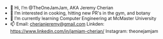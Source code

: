 - 👋 Hi, I’m @TheOneJamJam, AKA Jeremy Cherian
- 👀 I’m interested in cooking, hitting new PR's in the gym, and botany
- 🌱 I’m currently learning Computer Engineering at McMaster University
- 📫 Email: cherianjeremy@gmail.com
      Linkden: https://www.linkedin.com/in/jamjam-cherian/
      Instagram: theonejamjam

<!---
TheOneJamJam/TheOneJamJam is a ✨ special ✨ repository because its `README.md` (this file) appears on your GitHub profile.
You can click the Preview link to take a look at your changes.
--->
